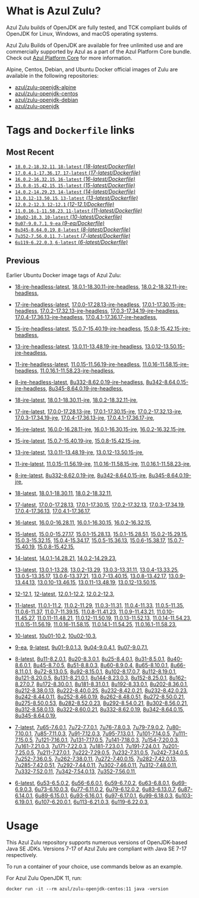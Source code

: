 What is Azul Zulu? 
======================================

Azul Zulu builds of OpenJDK are fully tested, and TCK compliant builds of OpenJDK for Linux, Windows, and macOS operating systems.

Azul Zulu Builds of OpenJDK are available for free unlimited use and are commercially supported by Azul as a part of the Azul Platform Core bundle.
Check out [Azul Platform Core][3] for more information.

Alpine, Centos, Debian, and Ubuntu Docker official images of Zulu are available in the following repositories:

  * [azul/zulu-openjdk-alpine][4]
  * [azul/zulu-openjdk-centos][5]
  * [azul/zulu-openjdk-debian][6]
  * [azul/zulu-openjdk][7]

Tags and `Dockerfile` links
===========================

Most Recent
-----------
 
   * [`18.0.2-18.32.11`, `18-latest` (*18-latest/Dockerfile)*][10]
   * [`17.0.4.1-17.36.17`, `17-latest` (*17-latest/Dockerfile)*][19]
   * [`16.0.2-16.32.15`, `16-latest` (*16-latest/Dockerfile)*][40]
   * [`15.0.8-15.42.15`, `15-latest` (*15-latest/Dockerfile)*][48]
   * [`14.0.2-14.29.23`, `14-latest` (*14-latest/Dockerfile)*][65]
   * [`13.0.12-13.50.15`, `13-latest` (*13-latest/Dockerfile)*][68]
   * [`12.0.2-12.3`, `12-12.1` (*12-12.1/Dockerfile)*][87]
   * [`11.0.16.1-11.58.23`, `11-latest` (*11-latest/Dockerfile)*][91]
   * [`10u02-10.3`, `10-latest` (*10-latest/Dockerfile)*][118]
   * [`9u07-9.0.7.1`, `9-ea` (*9-ea/Dockerfile)*][121]
   * [`8u345-8.64.0.19`, `8-latest` (*8-latest/Dockerfile)*][126]
   * [`7u352-7.56.0.11`, `7-latest` (*7-latest/Dockerfile)*][175]
   * [`6u119-6.22.0.3`, `6-latest` (*6-latest/Dockerfile)*][210]

Previous
--------

Earlier Ubuntu Docker image tags of Azul Zulu:

  * [18-jre-headless-latest][16],
  [18.0.1-18.30.11-jre-headless][17],
  [18.0.2-18.32.11-jre-headless][18],
  
  * [17-jre-headless-latest][33],
  [17.0.0-17.28.13-jre-headless][34],
  [17.0.1-17.30.15-jre-headless][35],
  [17.0.2-17.32.13-jre-headless][36],
  [17.0.3-17.34.19-jre-headless][37],
  [17.0.4-17.36.13-jre-headless][38],
  [17.0.4.1-17.36.17-jre-headless][39],
  
  * [15-jre-headless-latest][62],
  [15.0.7-15.40.19-jre-headless][63],
  [15.0.8-15.42.15-jre-headless][64],
  
  * [13-jre-headless-latest][84],
  [13.0.11-13.48.19-jre-headless][85],
  [13.0.12-13.50.15-jre-headless][86],
  
  * [11-jre-headless-latest][113],
  [11.0.15-11.56.19-jre-headless][115],
  [11.0.16-11.58.15-jre-headless][116],
  [11.0.16.1-11.58.23-jre-headless][117],
  
  * [8-jre-headless-latest][171],
  [8u332-8.62.0.19-jre-headless][172],
  [8u342-8.64.0.15-jre-headless][173],
  [8u345-8.64.0.19-jre-headless][174],
  
  * [18-jre-latest][11],
  [18.0.1-18.30.11-jre][14],
  [18.0.2-18.32.11-jre][15],
  
  * [17-jre-latest][20],
  [17.0.0-17.28.13-jre][27],
  [17.0.1-17.30.15-jre][28],
  [17.0.2-17.32.13-jre][29],
  [17.0.3-17.34.19-jre][30],
  [17.0.4-17.36.13-jre][31],
  [17.0.4.1-17.36.17-jre][32],
  
  * [16-jre-latest][41],
  [16.0.0-16.28.11-jre][45],
  [16.0.1-16.30.15-jre][46],
  [16.0.2-16.32.15-jre][47],
  
  * [15-jre-latest][49],
  [15.0.7-15.40.19-jre][60],
  [15.0.8-15.42.15-jre][61],
  
  * [13-jre-latest][71],
  [13.0.11-13.48.19-jre][82],
  [13.0.12-13.50.15-jre][83],
  
  * [11-jre-latest][98],
  [11.0.15-11.56.19-jre][111],
  [11.0.16-11.58.15-jre][112],
  [11.0.16.1-11.58.23-jre][114],
  
  * [8-jre-latest][127],
  [8u332-8.62.0.19-jre][168],
  [8u342-8.64.0.15-jre][169],
  [8u345-8.64.0.19-jre][170],
  
  * [18-latest][10],
  [18.0.1-18.30.11][12],
  [18.0.2-18.32.11][13],
  
  * [17-latest][19],
  [17.0.0-17.28.13][21],
  [17.0.1-17.30.15][22],
  [17.0.2-17.32.13][23],
  [17.0.3-17.34.19][24],
  [17.0.4-17.36.13][25],
  [17.0.4.1-17.36.17][26],
  
  * [16-latest][40],
  [16.0.0-16.28.11][42],
  [16.0.1-16.30.15][43],
  [16.0.2-16.32.15][44],
  
  * [15-latest][48],
  [15.0.0-15.27.17][50],
  [15.0.1-15.28.13][51],
  [15.0.1-15.28.51][52],
  [15.0.2-15.29.15][53],
  [15.0.3-15.32.15][54],
  [15.0.4-15.34.17][55],
  [15.0.5-15.36.13][56],
  [15.0.6-15.38.17][57],
  [15.0.7-15.40.19][58],
  [15.0.8-15.42.15][59],
  
  * [14-latest][65],
  [14.0.1-14.28.21][66],
  [14.0.2-14.29.23][67],
  
  * [13-latest][68],
  [13.0.1-13.28][69],
  [13.0.2-13.29][70],
  [13.0.3-13.31.11][72],
  [13.0.4-13.33.25][73],
  [13.0.5-13.35.17][74],
  [13.0.6-13.37.21][75],
  [13.0.7-13.40.15][76],
  [13.0.8-13.42.17][77],
  [13.0.9-13.44.13][78],
  [13.0.10-13.46.15][79],
  [13.0.11-13.48.19][80],
  [13.0.12-13.50.15][81],
  
  * [12-12.1][87],
  [12-latest][88],
  [12.0.1-12.2][89],
  [12.0.2-12.3][90],
  
  * [11-latest][91],
  [11.0.1-11.2][92],
  [11.0.2-11.29][93],
  [11.0.3-11.31][94],
  [11.0.4-11.33][95],
  [11.0.5-11.35][96],
  [11.0.6-11.37][97],
  [11.0.7-11.39.15][99],
  [11.0.8-11.41.23][100],
  [11.0.9-11.43.21][101],
  [11.0.10-11.45.27][102],
  [11.0.11-11.48.21][103],
  [11.0.12-11.50.19][104],
  [11.0.13-11.52.13][105],
  [11.0.14-11.54.23][106],
  [11.0.15-11.56.19][107],
  [11.0.16-11.58.15][108],
  [11.0.14.1-11.54.25][109],
  [11.0.16.1-11.58.23][110],
  
  * [10-latest][118],
  [10u01-10.2][119],
  [10u02-10.3][120],
  
  * [9-ea][121],
  [9-latest][122],
  [9u01-9.0.1.3][123],
  [9u04-9.0.4.1][124],
  [9u07-9.0.7.1][125],
  
  * [8-latest][126],
  [8u11-8.2.0.1][128],
  [8u20-8.3.0.1][129],
  [8u25-8.4.0.1][130],
  [8u31-8.5.0.1][131],
  [8u40-8.6.0.1][132],
  [8u45-8.7.0.5][133],
  [8u51-8.8.0.3][134],
  [8u60-8.9.0.4][135],
  [8u65-8.10.0.1][136],
  [8u66-8.11.0.1][137],
  [8u72-8.13.0.5][138],
  [8u92-8.15.0.1][139],
  [8u102-8.17.0.7][140],
  [8u112-8.19.0.1][141],
  [8u121-8.20.0.5][142],
  [8u131-8.21.0.1][143],
  [8u144-8.23.0.3][144],
  [8u152-8.25.0.1][145],
  [8u162-8.27.0.7][146],
  [8u172-8.30.0.1][147],
  [8u181-8.31.0.1][148],
  [8u192-8.33.0.1][149],
  [8u202-8.36.0.1][150],
  [8u212-8.38.0.13][151],
  [8u222-8.40.0.25][152],
  [8u232-8.42.0.21][153],
  [8u232-8.42.0.23][154],
  [8u242-8.44.0.11][155],
  [8u252-8.46.0.19][156],
  [8u262-8.48.0.51][157],
  [8u272-8.50.0.21][158],
  [8u275-8.50.0.53][159],
  [8u282-8.52.0.23][160],
  [8u292-8.54.0.21][161],
  [8u302-8.56.0.21][162],
  [8u312-8.58.0.13][163],
  [8u322-8.60.0.21][164],
  [8u332-8.62.0.19][165],
  [8u342-8.64.0.15][166],
  [8u345-8.64.0.19][167],
  
  * [7-latest][175],
  [7u65-7.6.0.1][176],
  [7u72-7.7.0.1][177],
  [7u76-7.8.0.3][178],
  [7u79-7.9.0.2][179],
  [7u80-7.10.0.1][180],
  [7u85-7.11.0.3][181],
  [7u91-7.12.0.3][182],
  [7u95-7.13.0.1][183],
  [7u101-7.14.0.5][184],
  [7u111-7.15.0.5][185],
  [7u121-7.16.0.1][186],
  [7u131-7.17.0.5][187],
  [7u141-7.18.0.3][188],
  [7u154-7.20.0.3][189],
  [7u161-7.21.0.3][190],
  [7u171-7.22.0.3][191],
  [7u181-7.23.0.1][192],
  [7u191-7.24.0.1][193],
  [7u201-7.25.0.5][194],
  [7u211-7.27.0.1][195],
  [7u222-7.29.0.5][196],
  [7u232-7.31.0.5][197],
  [7u242-7.34.0.5][198],
  [7u252-7.36.0.5][199],
  [7u262-7.38.0.11][200],
  [7u272-7.40.0.15][201],
  [7u282-7.42.0.13][202],
  [7u285-7.42.0.51][203],
  [7u292-7.44.0.11][204],
  [7u302-7.46.0.11][205],
  [7u312-7.48.0.11][206],
  [7u332-7.52.0.11][207],
  [7u342-7.54.0.13][208],
  [7u352-7.56.0.11][209],
  
  * [6-latest][210],
  [6u53-6.5.0.2][211],
  [6u56-6.6.0.1][212],
  [6u59-6.7.0.2][213],
  [6u63-6.8.0.1][214],
  [6u69-6.9.0.3][215],
  [6u73-6.10.0.3][216],
  [6u77-6.11.0.2][217],
  [6u79-6.12.0.2][218],
  [6u83-6.13.0.7][219],
  [6u87-6.14.0.1][220],
  [6u89-6.15.0.1][221],
  [6u93-6.16.0.1][222],
  [6u97-6.17.0.1][223],
  [6u99-6.18.0.3][224],
  [6u103-6.19.0.1][225],
  [6u107-6.20.0.1][226],
  [6u113-6.21.0.3][227],
  [6u119-6.22.0.3][228],
  

Usage
=====

This Azul Zulu repository supports numerous versions of OpenJDK-based Java SE JDKs. Versions 7-17 of Azul Zulu are compliant with Java SE 7-17 respectively.

To run a container of your choice, use commands below as an example.

For Azul Zulu OpenJDK 11, run:

    docker run -it --rm azul/zulu-openjdk-centos:11 java -version

  [1]: https://www.azul.com/files/ZuluDocker60.gif
  [2]: https://www.azul.com/
  [3]: https://www.azul.com/products/core/
  [4]: https://hub.docker.com/r/azul/zulu-openjdk-alpine
  [5]: https://hub.docker.com/r/azul/zulu-openjdk-centos
  [6]: https://hub.docker.com/r/azul/zulu-openjdk-debian
  [7]: https://hub.docker.com/r/azul/zulu-openjdk


  [16]: https://github.com/zulu-openjdk/zulu-openjdk/blob/master/centos/18-jre-headless-latest/Dockerfile
  [17]: https://github.com/zulu-openjdk/zulu-openjdk/blob/master/centos/18.0.1-18.30.11-jre-headless/Dockerfile
  [18]: https://github.com/zulu-openjdk/zulu-openjdk/blob/master/centos/18.0.2-18.32.11-jre-headless/Dockerfile
  
  [33]: https://github.com/zulu-openjdk/zulu-openjdk/blob/master/centos/17-jre-headless-latest/Dockerfile
  [34]: https://github.com/zulu-openjdk/zulu-openjdk/blob/master/centos/17.0.0-17.28.13-jre-headless/Dockerfile
  [35]: https://github.com/zulu-openjdk/zulu-openjdk/blob/master/centos/17.0.1-17.30.15-jre-headless/Dockerfile
  [36]: https://github.com/zulu-openjdk/zulu-openjdk/blob/master/centos/17.0.2-17.32.13-jre-headless/Dockerfile
  [37]: https://github.com/zulu-openjdk/zulu-openjdk/blob/master/centos/17.0.3-17.34.19-jre-headless/Dockerfile
  [38]: https://github.com/zulu-openjdk/zulu-openjdk/blob/master/centos/17.0.4-17.36.13-jre-headless/Dockerfile
  [39]: https://github.com/zulu-openjdk/zulu-openjdk/blob/master/centos/17.0.4.1-17.36.17-jre-headless/Dockerfile
  
  [62]: https://github.com/zulu-openjdk/zulu-openjdk/blob/master/centos/15-jre-headless-latest/Dockerfile
  [63]: https://github.com/zulu-openjdk/zulu-openjdk/blob/master/centos/15.0.7-15.40.19-jre-headless/Dockerfile
  [64]: https://github.com/zulu-openjdk/zulu-openjdk/blob/master/centos/15.0.8-15.42.15-jre-headless/Dockerfile
  
  [84]: https://github.com/zulu-openjdk/zulu-openjdk/blob/master/centos/13-jre-headless-latest/Dockerfile
  [85]: https://github.com/zulu-openjdk/zulu-openjdk/blob/master/centos/13.0.11-13.48.19-jre-headless/Dockerfile
  [86]: https://github.com/zulu-openjdk/zulu-openjdk/blob/master/centos/13.0.12-13.50.15-jre-headless/Dockerfile
  
  [113]: https://github.com/zulu-openjdk/zulu-openjdk/blob/master/centos/11-jre-headless-latest/Dockerfile
  [115]: https://github.com/zulu-openjdk/zulu-openjdk/blob/master/centos/11.0.15-11.56.19-jre-headless/Dockerfile
  [116]: https://github.com/zulu-openjdk/zulu-openjdk/blob/master/centos/11.0.16-11.58.15-jre-headless/Dockerfile
  [117]: https://github.com/zulu-openjdk/zulu-openjdk/blob/master/centos/11.0.16.1-11.58.23-jre-headless/Dockerfile
  
  [171]: https://github.com/zulu-openjdk/zulu-openjdk/blob/master/centos/8-jre-headless-latest/Dockerfile
  [172]: https://github.com/zulu-openjdk/zulu-openjdk/blob/master/centos/8u332-8.62.0.19-jre-headless/Dockerfile
  [173]: https://github.com/zulu-openjdk/zulu-openjdk/blob/master/centos/8u342-8.64.0.15-jre-headless/Dockerfile
  [174]: https://github.com/zulu-openjdk/zulu-openjdk/blob/master/centos/8u345-8.64.0.19-jre-headless/Dockerfile
  
  [11]: https://github.com/zulu-openjdk/zulu-openjdk/blob/master/centos/18-jre-latest/Dockerfile
  [14]: https://github.com/zulu-openjdk/zulu-openjdk/blob/master/centos/18.0.1-18.30.11-jre/Dockerfile
  [15]: https://github.com/zulu-openjdk/zulu-openjdk/blob/master/centos/18.0.2-18.32.11-jre/Dockerfile
  
  [20]: https://github.com/zulu-openjdk/zulu-openjdk/blob/master/centos/17-jre-latest/Dockerfile
  [27]: https://github.com/zulu-openjdk/zulu-openjdk/blob/master/centos/17.0.0-17.28.13-jre/Dockerfile
  [28]: https://github.com/zulu-openjdk/zulu-openjdk/blob/master/centos/17.0.1-17.30.15-jre/Dockerfile
  [29]: https://github.com/zulu-openjdk/zulu-openjdk/blob/master/centos/17.0.2-17.32.13-jre/Dockerfile
  [30]: https://github.com/zulu-openjdk/zulu-openjdk/blob/master/centos/17.0.3-17.34.19-jre/Dockerfile
  [31]: https://github.com/zulu-openjdk/zulu-openjdk/blob/master/centos/17.0.4-17.36.13-jre/Dockerfile
  [32]: https://github.com/zulu-openjdk/zulu-openjdk/blob/master/centos/17.0.4.1-17.36.17-jre/Dockerfile
  
  [41]: https://github.com/zulu-openjdk/zulu-openjdk/blob/master/centos/16-jre-latest/Dockerfile
  [45]: https://github.com/zulu-openjdk/zulu-openjdk/blob/master/centos/16.0.0-16.28.11-jre/Dockerfile
  [46]: https://github.com/zulu-openjdk/zulu-openjdk/blob/master/centos/16.0.1-16.30.15-jre/Dockerfile
  [47]: https://github.com/zulu-openjdk/zulu-openjdk/blob/master/centos/16.0.2-16.32.15-jre/Dockerfile
  
  [49]: https://github.com/zulu-openjdk/zulu-openjdk/blob/master/centos/15-jre-latest/Dockerfile
  [60]: https://github.com/zulu-openjdk/zulu-openjdk/blob/master/centos/15.0.7-15.40.19-jre/Dockerfile
  [61]: https://github.com/zulu-openjdk/zulu-openjdk/blob/master/centos/15.0.8-15.42.15-jre/Dockerfile
  
  [71]: https://github.com/zulu-openjdk/zulu-openjdk/blob/master/centos/13-jre-latest/Dockerfile
  [82]: https://github.com/zulu-openjdk/zulu-openjdk/blob/master/centos/13.0.11-13.48.19-jre/Dockerfile
  [83]: https://github.com/zulu-openjdk/zulu-openjdk/blob/master/centos/13.0.12-13.50.15-jre/Dockerfile
  
  [98]: https://github.com/zulu-openjdk/zulu-openjdk/blob/master/centos/11-jre-latest/Dockerfile
  [111]: https://github.com/zulu-openjdk/zulu-openjdk/blob/master/centos/11.0.15-11.56.19-jre/Dockerfile
  [112]: https://github.com/zulu-openjdk/zulu-openjdk/blob/master/centos/11.0.16-11.58.15-jre/Dockerfile
  [114]: https://github.com/zulu-openjdk/zulu-openjdk/blob/master/centos/11.0.16.1-11.58.23-jre/Dockerfile
  
  [127]: https://github.com/zulu-openjdk/zulu-openjdk/blob/master/centos/8-jre-latest/Dockerfile
  [168]: https://github.com/zulu-openjdk/zulu-openjdk/blob/master/centos/8u332-8.62.0.19-jre/Dockerfile
  [169]: https://github.com/zulu-openjdk/zulu-openjdk/blob/master/centos/8u342-8.64.0.15-jre/Dockerfile
  [170]: https://github.com/zulu-openjdk/zulu-openjdk/blob/master/centos/8u345-8.64.0.19-jre/Dockerfile
  
  [10]: https://github.com/zulu-openjdk/zulu-openjdk/blob/master/centos/18-latest/Dockerfile
  [12]: https://github.com/zulu-openjdk/zulu-openjdk/blob/master/centos/18.0.1-18.30.11/Dockerfile
  [13]: https://github.com/zulu-openjdk/zulu-openjdk/blob/master/centos/18.0.2-18.32.11/Dockerfile
  
  [19]: https://github.com/zulu-openjdk/zulu-openjdk/blob/master/centos/17-latest/Dockerfile
  [21]: https://github.com/zulu-openjdk/zulu-openjdk/blob/master/centos/17.0.0-17.28.13/Dockerfile
  [22]: https://github.com/zulu-openjdk/zulu-openjdk/blob/master/centos/17.0.1-17.30.15/Dockerfile
  [23]: https://github.com/zulu-openjdk/zulu-openjdk/blob/master/centos/17.0.2-17.32.13/Dockerfile
  [24]: https://github.com/zulu-openjdk/zulu-openjdk/blob/master/centos/17.0.3-17.34.19/Dockerfile
  [25]: https://github.com/zulu-openjdk/zulu-openjdk/blob/master/centos/17.0.4-17.36.13/Dockerfile
  [26]: https://github.com/zulu-openjdk/zulu-openjdk/blob/master/centos/17.0.4.1-17.36.17/Dockerfile
  
  [40]: https://github.com/zulu-openjdk/zulu-openjdk/blob/master/centos/16-latest/Dockerfile
  [42]: https://github.com/zulu-openjdk/zulu-openjdk/blob/master/centos/16.0.0-16.28.11/Dockerfile
  [43]: https://github.com/zulu-openjdk/zulu-openjdk/blob/master/centos/16.0.1-16.30.15/Dockerfile
  [44]: https://github.com/zulu-openjdk/zulu-openjdk/blob/master/centos/16.0.2-16.32.15/Dockerfile
  
  [48]: https://github.com/zulu-openjdk/zulu-openjdk/blob/master/centos/15-latest/Dockerfile
  [50]: https://github.com/zulu-openjdk/zulu-openjdk/blob/master/centos/15.0.0-15.27.17/Dockerfile
  [51]: https://github.com/zulu-openjdk/zulu-openjdk/blob/master/centos/15.0.1-15.28.13/Dockerfile
  [52]: https://github.com/zulu-openjdk/zulu-openjdk/blob/master/centos/15.0.1-15.28.51/Dockerfile
  [53]: https://github.com/zulu-openjdk/zulu-openjdk/blob/master/centos/15.0.2-15.29.15/Dockerfile
  [54]: https://github.com/zulu-openjdk/zulu-openjdk/blob/master/centos/15.0.3-15.32.15/Dockerfile
  [55]: https://github.com/zulu-openjdk/zulu-openjdk/blob/master/centos/15.0.4-15.34.17/Dockerfile
  [56]: https://github.com/zulu-openjdk/zulu-openjdk/blob/master/centos/15.0.5-15.36.13/Dockerfile
  [57]: https://github.com/zulu-openjdk/zulu-openjdk/blob/master/centos/15.0.6-15.38.17/Dockerfile
  [58]: https://github.com/zulu-openjdk/zulu-openjdk/blob/master/centos/15.0.7-15.40.19/Dockerfile
  [59]: https://github.com/zulu-openjdk/zulu-openjdk/blob/master/centos/15.0.8-15.42.15/Dockerfile
  
  [65]: https://github.com/zulu-openjdk/zulu-openjdk/blob/master/centos/14-latest/Dockerfile
  [66]: https://github.com/zulu-openjdk/zulu-openjdk/blob/master/centos/14.0.1-14.28.21/Dockerfile
  [67]: https://github.com/zulu-openjdk/zulu-openjdk/blob/master/centos/14.0.2-14.29.23/Dockerfile
  
  [68]: https://github.com/zulu-openjdk/zulu-openjdk/blob/master/centos/13-latest/Dockerfile
  [69]: https://github.com/zulu-openjdk/zulu-openjdk/blob/master/centos/13.0.1-13.28/Dockerfile
  [70]: https://github.com/zulu-openjdk/zulu-openjdk/blob/master/centos/13.0.2-13.29/Dockerfile
  [72]: https://github.com/zulu-openjdk/zulu-openjdk/blob/master/centos/13.0.3-13.31.11/Dockerfile
  [73]: https://github.com/zulu-openjdk/zulu-openjdk/blob/master/centos/13.0.4-13.33.25/Dockerfile
  [74]: https://github.com/zulu-openjdk/zulu-openjdk/blob/master/centos/13.0.5-13.35.17/Dockerfile
  [75]: https://github.com/zulu-openjdk/zulu-openjdk/blob/master/centos/13.0.6-13.37.21/Dockerfile
  [76]: https://github.com/zulu-openjdk/zulu-openjdk/blob/master/centos/13.0.7-13.40.15/Dockerfile
  [77]: https://github.com/zulu-openjdk/zulu-openjdk/blob/master/centos/13.0.8-13.42.17/Dockerfile
  [78]: https://github.com/zulu-openjdk/zulu-openjdk/blob/master/centos/13.0.9-13.44.13/Dockerfile
  [79]: https://github.com/zulu-openjdk/zulu-openjdk/blob/master/centos/13.0.10-13.46.15/Dockerfile
  [80]: https://github.com/zulu-openjdk/zulu-openjdk/blob/master/centos/13.0.11-13.48.19/Dockerfile
  [81]: https://github.com/zulu-openjdk/zulu-openjdk/blob/master/centos/13.0.12-13.50.15/Dockerfile
  
  [87]: https://github.com/zulu-openjdk/zulu-openjdk/blob/master/centos/12-12.1/Dockerfile
  [88]: https://github.com/zulu-openjdk/zulu-openjdk/blob/master/centos/12-latest/Dockerfile
  [89]: https://github.com/zulu-openjdk/zulu-openjdk/blob/master/centos/12.0.1-12.2/Dockerfile
  [90]: https://github.com/zulu-openjdk/zulu-openjdk/blob/master/centos/12.0.2-12.3/Dockerfile
  
  [91]: https://github.com/zulu-openjdk/zulu-openjdk/blob/master/centos/11-latest/Dockerfile
  [92]: https://github.com/zulu-openjdk/zulu-openjdk/blob/master/centos/11.0.1-11.2/Dockerfile
  [93]: https://github.com/zulu-openjdk/zulu-openjdk/blob/master/centos/11.0.2-11.29/Dockerfile
  [94]: https://github.com/zulu-openjdk/zulu-openjdk/blob/master/centos/11.0.3-11.31/Dockerfile
  [95]: https://github.com/zulu-openjdk/zulu-openjdk/blob/master/centos/11.0.4-11.33/Dockerfile
  [96]: https://github.com/zulu-openjdk/zulu-openjdk/blob/master/centos/11.0.5-11.35/Dockerfile
  [97]: https://github.com/zulu-openjdk/zulu-openjdk/blob/master/centos/11.0.6-11.37/Dockerfile
  [99]: https://github.com/zulu-openjdk/zulu-openjdk/blob/master/centos/11.0.7-11.39.15/Dockerfile
  [100]: https://github.com/zulu-openjdk/zulu-openjdk/blob/master/centos/11.0.8-11.41.23/Dockerfile
  [101]: https://github.com/zulu-openjdk/zulu-openjdk/blob/master/centos/11.0.9-11.43.21/Dockerfile
  [102]: https://github.com/zulu-openjdk/zulu-openjdk/blob/master/centos/11.0.10-11.45.27/Dockerfile
  [103]: https://github.com/zulu-openjdk/zulu-openjdk/blob/master/centos/11.0.11-11.48.21/Dockerfile
  [104]: https://github.com/zulu-openjdk/zulu-openjdk/blob/master/centos/11.0.12-11.50.19/Dockerfile
  [105]: https://github.com/zulu-openjdk/zulu-openjdk/blob/master/centos/11.0.13-11.52.13/Dockerfile
  [106]: https://github.com/zulu-openjdk/zulu-openjdk/blob/master/centos/11.0.14-11.54.23/Dockerfile
  [107]: https://github.com/zulu-openjdk/zulu-openjdk/blob/master/centos/11.0.15-11.56.19/Dockerfile
  [108]: https://github.com/zulu-openjdk/zulu-openjdk/blob/master/centos/11.0.16-11.58.15/Dockerfile
  [109]: https://github.com/zulu-openjdk/zulu-openjdk/blob/master/centos/11.0.14.1-11.54.25/Dockerfile
  [110]: https://github.com/zulu-openjdk/zulu-openjdk/blob/master/centos/11.0.16.1-11.58.23/Dockerfile
  
  [118]: https://github.com/zulu-openjdk/zulu-openjdk/blob/master/centos/10-latest/Dockerfile
  [119]: https://github.com/zulu-openjdk/zulu-openjdk/blob/master/centos/10u01-10.2/Dockerfile
  [120]: https://github.com/zulu-openjdk/zulu-openjdk/blob/master/centos/10u02-10.3/Dockerfile
  
  [121]: https://github.com/zulu-openjdk/zulu-openjdk/blob/master/centos/9-ea/Dockerfile
  [122]: https://github.com/zulu-openjdk/zulu-openjdk/blob/master/centos/9-latest/Dockerfile
  [123]: https://github.com/zulu-openjdk/zulu-openjdk/blob/master/centos/9u01-9.0.1.3/Dockerfile
  [124]: https://github.com/zulu-openjdk/zulu-openjdk/blob/master/centos/9u04-9.0.4.1/Dockerfile
  [125]: https://github.com/zulu-openjdk/zulu-openjdk/blob/master/centos/9u07-9.0.7.1/Dockerfile
  
  [126]: https://github.com/zulu-openjdk/zulu-openjdk/blob/master/centos/8-latest/Dockerfile
  [128]: https://github.com/zulu-openjdk/zulu-openjdk/blob/master/centos/8u11-8.2.0.1/Dockerfile
  [129]: https://github.com/zulu-openjdk/zulu-openjdk/blob/master/centos/8u20-8.3.0.1/Dockerfile
  [130]: https://github.com/zulu-openjdk/zulu-openjdk/blob/master/centos/8u25-8.4.0.1/Dockerfile
  [131]: https://github.com/zulu-openjdk/zulu-openjdk/blob/master/centos/8u31-8.5.0.1/Dockerfile
  [132]: https://github.com/zulu-openjdk/zulu-openjdk/blob/master/centos/8u40-8.6.0.1/Dockerfile
  [133]: https://github.com/zulu-openjdk/zulu-openjdk/blob/master/centos/8u45-8.7.0.5/Dockerfile
  [134]: https://github.com/zulu-openjdk/zulu-openjdk/blob/master/centos/8u51-8.8.0.3/Dockerfile
  [135]: https://github.com/zulu-openjdk/zulu-openjdk/blob/master/centos/8u60-8.9.0.4/Dockerfile
  [136]: https://github.com/zulu-openjdk/zulu-openjdk/blob/master/centos/8u65-8.10.0.1/Dockerfile
  [137]: https://github.com/zulu-openjdk/zulu-openjdk/blob/master/centos/8u66-8.11.0.1/Dockerfile
  [138]: https://github.com/zulu-openjdk/zulu-openjdk/blob/master/centos/8u72-8.13.0.5/Dockerfile
  [139]: https://github.com/zulu-openjdk/zulu-openjdk/blob/master/centos/8u92-8.15.0.1/Dockerfile
  [140]: https://github.com/zulu-openjdk/zulu-openjdk/blob/master/centos/8u102-8.17.0.7/Dockerfile
  [141]: https://github.com/zulu-openjdk/zulu-openjdk/blob/master/centos/8u112-8.19.0.1/Dockerfile
  [142]: https://github.com/zulu-openjdk/zulu-openjdk/blob/master/centos/8u121-8.20.0.5/Dockerfile
  [143]: https://github.com/zulu-openjdk/zulu-openjdk/blob/master/centos/8u131-8.21.0.1/Dockerfile
  [144]: https://github.com/zulu-openjdk/zulu-openjdk/blob/master/centos/8u144-8.23.0.3/Dockerfile
  [145]: https://github.com/zulu-openjdk/zulu-openjdk/blob/master/centos/8u152-8.25.0.1/Dockerfile
  [146]: https://github.com/zulu-openjdk/zulu-openjdk/blob/master/centos/8u162-8.27.0.7/Dockerfile
  [147]: https://github.com/zulu-openjdk/zulu-openjdk/blob/master/centos/8u172-8.30.0.1/Dockerfile
  [148]: https://github.com/zulu-openjdk/zulu-openjdk/blob/master/centos/8u181-8.31.0.1/Dockerfile
  [149]: https://github.com/zulu-openjdk/zulu-openjdk/blob/master/centos/8u192-8.33.0.1/Dockerfile
  [150]: https://github.com/zulu-openjdk/zulu-openjdk/blob/master/centos/8u202-8.36.0.1/Dockerfile
  [151]: https://github.com/zulu-openjdk/zulu-openjdk/blob/master/centos/8u212-8.38.0.13/Dockerfile
  [152]: https://github.com/zulu-openjdk/zulu-openjdk/blob/master/centos/8u222-8.40.0.25/Dockerfile
  [153]: https://github.com/zulu-openjdk/zulu-openjdk/blob/master/centos/8u232-8.42.0.21/Dockerfile
  [154]: https://github.com/zulu-openjdk/zulu-openjdk/blob/master/centos/8u232-8.42.0.23/Dockerfile
  [155]: https://github.com/zulu-openjdk/zulu-openjdk/blob/master/centos/8u242-8.44.0.11/Dockerfile
  [156]: https://github.com/zulu-openjdk/zulu-openjdk/blob/master/centos/8u252-8.46.0.19/Dockerfile
  [157]: https://github.com/zulu-openjdk/zulu-openjdk/blob/master/centos/8u262-8.48.0.51/Dockerfile
  [158]: https://github.com/zulu-openjdk/zulu-openjdk/blob/master/centos/8u272-8.50.0.21/Dockerfile
  [159]: https://github.com/zulu-openjdk/zulu-openjdk/blob/master/centos/8u275-8.50.0.53/Dockerfile
  [160]: https://github.com/zulu-openjdk/zulu-openjdk/blob/master/centos/8u282-8.52.0.23/Dockerfile
  [161]: https://github.com/zulu-openjdk/zulu-openjdk/blob/master/centos/8u292-8.54.0.21/Dockerfile
  [162]: https://github.com/zulu-openjdk/zulu-openjdk/blob/master/centos/8u302-8.56.0.21/Dockerfile
  [163]: https://github.com/zulu-openjdk/zulu-openjdk/blob/master/centos/8u312-8.58.0.13/Dockerfile
  [164]: https://github.com/zulu-openjdk/zulu-openjdk/blob/master/centos/8u322-8.60.0.21/Dockerfile
  [165]: https://github.com/zulu-openjdk/zulu-openjdk/blob/master/centos/8u332-8.62.0.19/Dockerfile
  [166]: https://github.com/zulu-openjdk/zulu-openjdk/blob/master/centos/8u342-8.64.0.15/Dockerfile
  [167]: https://github.com/zulu-openjdk/zulu-openjdk/blob/master/centos/8u345-8.64.0.19/Dockerfile
  
  [175]: https://github.com/zulu-openjdk/zulu-openjdk/blob/master/centos/7-latest/Dockerfile
  [176]: https://github.com/zulu-openjdk/zulu-openjdk/blob/master/centos/7u65-7.6.0.1/Dockerfile
  [177]: https://github.com/zulu-openjdk/zulu-openjdk/blob/master/centos/7u72-7.7.0.1/Dockerfile
  [178]: https://github.com/zulu-openjdk/zulu-openjdk/blob/master/centos/7u76-7.8.0.3/Dockerfile
  [179]: https://github.com/zulu-openjdk/zulu-openjdk/blob/master/centos/7u79-7.9.0.2/Dockerfile
  [180]: https://github.com/zulu-openjdk/zulu-openjdk/blob/master/centos/7u80-7.10.0.1/Dockerfile
  [181]: https://github.com/zulu-openjdk/zulu-openjdk/blob/master/centos/7u85-7.11.0.3/Dockerfile
  [182]: https://github.com/zulu-openjdk/zulu-openjdk/blob/master/centos/7u91-7.12.0.3/Dockerfile
  [183]: https://github.com/zulu-openjdk/zulu-openjdk/blob/master/centos/7u95-7.13.0.1/Dockerfile
  [184]: https://github.com/zulu-openjdk/zulu-openjdk/blob/master/centos/7u101-7.14.0.5/Dockerfile
  [185]: https://github.com/zulu-openjdk/zulu-openjdk/blob/master/centos/7u111-7.15.0.5/Dockerfile
  [186]: https://github.com/zulu-openjdk/zulu-openjdk/blob/master/centos/7u121-7.16.0.1/Dockerfile
  [187]: https://github.com/zulu-openjdk/zulu-openjdk/blob/master/centos/7u131-7.17.0.5/Dockerfile
  [188]: https://github.com/zulu-openjdk/zulu-openjdk/blob/master/centos/7u141-7.18.0.3/Dockerfile
  [189]: https://github.com/zulu-openjdk/zulu-openjdk/blob/master/centos/7u154-7.20.0.3/Dockerfile
  [190]: https://github.com/zulu-openjdk/zulu-openjdk/blob/master/centos/7u161-7.21.0.3/Dockerfile
  [191]: https://github.com/zulu-openjdk/zulu-openjdk/blob/master/centos/7u171-7.22.0.3/Dockerfile
  [192]: https://github.com/zulu-openjdk/zulu-openjdk/blob/master/centos/7u181-7.23.0.1/Dockerfile
  [193]: https://github.com/zulu-openjdk/zulu-openjdk/blob/master/centos/7u191-7.24.0.1/Dockerfile
  [194]: https://github.com/zulu-openjdk/zulu-openjdk/blob/master/centos/7u201-7.25.0.5/Dockerfile
  [195]: https://github.com/zulu-openjdk/zulu-openjdk/blob/master/centos/7u211-7.27.0.1/Dockerfile
  [196]: https://github.com/zulu-openjdk/zulu-openjdk/blob/master/centos/7u222-7.29.0.5/Dockerfile
  [197]: https://github.com/zulu-openjdk/zulu-openjdk/blob/master/centos/7u232-7.31.0.5/Dockerfile
  [198]: https://github.com/zulu-openjdk/zulu-openjdk/blob/master/centos/7u242-7.34.0.5/Dockerfile
  [199]: https://github.com/zulu-openjdk/zulu-openjdk/blob/master/centos/7u252-7.36.0.5/Dockerfile
  [200]: https://github.com/zulu-openjdk/zulu-openjdk/blob/master/centos/7u262-7.38.0.11/Dockerfile
  [201]: https://github.com/zulu-openjdk/zulu-openjdk/blob/master/centos/7u272-7.40.0.15/Dockerfile
  [202]: https://github.com/zulu-openjdk/zulu-openjdk/blob/master/centos/7u282-7.42.0.13/Dockerfile
  [203]: https://github.com/zulu-openjdk/zulu-openjdk/blob/master/centos/7u285-7.42.0.51/Dockerfile
  [204]: https://github.com/zulu-openjdk/zulu-openjdk/blob/master/centos/7u292-7.44.0.11/Dockerfile
  [205]: https://github.com/zulu-openjdk/zulu-openjdk/blob/master/centos/7u302-7.46.0.11/Dockerfile
  [206]: https://github.com/zulu-openjdk/zulu-openjdk/blob/master/centos/7u312-7.48.0.11/Dockerfile
  [207]: https://github.com/zulu-openjdk/zulu-openjdk/blob/master/centos/7u332-7.52.0.11/Dockerfile
  [208]: https://github.com/zulu-openjdk/zulu-openjdk/blob/master/centos/7u342-7.54.0.13/Dockerfile
  [209]: https://github.com/zulu-openjdk/zulu-openjdk/blob/master/centos/7u352-7.56.0.11/Dockerfile
  
  [210]: https://github.com/zulu-openjdk/zulu-openjdk/blob/master/centos/6-latest/Dockerfile
  [211]: https://github.com/zulu-openjdk/zulu-openjdk/blob/master/centos/6u53-6.5.0.2/Dockerfile
  [212]: https://github.com/zulu-openjdk/zulu-openjdk/blob/master/centos/6u56-6.6.0.1/Dockerfile
  [213]: https://github.com/zulu-openjdk/zulu-openjdk/blob/master/centos/6u59-6.7.0.2/Dockerfile
  [214]: https://github.com/zulu-openjdk/zulu-openjdk/blob/master/centos/6u63-6.8.0.1/Dockerfile
  [215]: https://github.com/zulu-openjdk/zulu-openjdk/blob/master/centos/6u69-6.9.0.3/Dockerfile
  [216]: https://github.com/zulu-openjdk/zulu-openjdk/blob/master/centos/6u73-6.10.0.3/Dockerfile
  [217]: https://github.com/zulu-openjdk/zulu-openjdk/blob/master/centos/6u77-6.11.0.2/Dockerfile
  [218]: https://github.com/zulu-openjdk/zulu-openjdk/blob/master/centos/6u79-6.12.0.2/Dockerfile
  [219]: https://github.com/zulu-openjdk/zulu-openjdk/blob/master/centos/6u83-6.13.0.7/Dockerfile
  [220]: https://github.com/zulu-openjdk/zulu-openjdk/blob/master/centos/6u87-6.14.0.1/Dockerfile
  [221]: https://github.com/zulu-openjdk/zulu-openjdk/blob/master/centos/6u89-6.15.0.1/Dockerfile
  [222]: https://github.com/zulu-openjdk/zulu-openjdk/blob/master/centos/6u93-6.16.0.1/Dockerfile
  [223]: https://github.com/zulu-openjdk/zulu-openjdk/blob/master/centos/6u97-6.17.0.1/Dockerfile
  [224]: https://github.com/zulu-openjdk/zulu-openjdk/blob/master/centos/6u99-6.18.0.3/Dockerfile
  [225]: https://github.com/zulu-openjdk/zulu-openjdk/blob/master/centos/6u103-6.19.0.1/Dockerfile
  [226]: https://github.com/zulu-openjdk/zulu-openjdk/blob/master/centos/6u107-6.20.0.1/Dockerfile
  [227]: https://github.com/zulu-openjdk/zulu-openjdk/blob/master/centos/6u113-6.21.0.3/Dockerfile
  [228]: https://github.com/zulu-openjdk/zulu-openjdk/blob/master/centos/6u119-6.22.0.3/Dockerfile
  